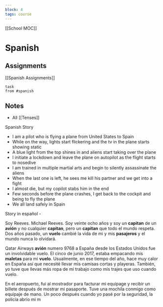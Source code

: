 ```yaml
---
block: 4
tags: course
---
```


[[School MOC]]
# Spanish


## Assignments
[[Spanish Assignments]]
```dataview
task
from #spanish 
```

## Notes
- All [[Tenses]]

Spanish Story
- I am a pilot who is flying a plane from United States to Spain
- While on the way, lights start flickering and the tv in the plane starts showing static
- A blue light from the top shines in and aliens start taking over the plane
- I initiate a lockdown and leave the plane on autopilot as the flight starts to nosedive
- I am trained in multiple martial arts and begin to silently assassinate the aliens
- When the last one is left, he sees me kill his partner and we get into a fight
- I almost die, but my copilot stabs him in the end
- Few seconds before the plane crashes, I get back to the cockpit and being to fly the plane
- We all land safely in Spain

Story in español - 

Soy Reeves. Michael Reeves. Soy veinte ocho años y soy un **capitan** de un **avión** y no cualquier **capitan**, pero un **capitan** que todo el mundo respeta. Dos años pasado, un **vuelo** cambié la vida de mi y mis **pasajeros** y el mundo nunca lo olvidará.

Qatar Airways **avión** numero 9768 a España desde los Estados Unidos fue un involvidable vuelo. El cinco de junio 2017, estaba empacando mis **maletas** para mi **vuelo**. Usualmente, en ese tiempo del año, hace muy calor en España así que necesité llevar mis camisas cortas y playeras. También, yo tuve que llevas más ropa de mi trabajo como mis trajes que uso cuando vuelo.

En el aeropuerto, fui al mostrador para facturar mi equipage y recibir un billete después de mostrar mi pasaporte. Tuve una mochila conmigo como equipaje de mano. Un poco después cuando yo pasé por la seguridad, la policía abrío mi m
